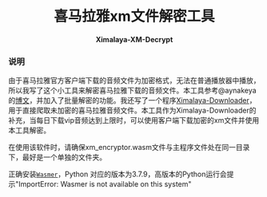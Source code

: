 <h1 align="center">喜马拉雅xm文件解密工具</h1>
<h4 align="center">Ximalaya-XM-Decrypt</h4>

### 说明

由于喜马拉雅官方客户端下载的音频文件为加密格式，无法在普通播放器中播放，所以我写了这个小工具来解密喜马拉雅下载的音频文件。本工具参考@aynakeya的[博文](https://www.aynakeya.com/2023/03/15/ctf/xi-ma-la-ya-xm-wen-jian-jie-mi-ni-xiang-fen-xi/)，并加入了批量解密的功能。我还写了一个程序[Ximalaya-Downloader](https://github.com/Diaoxiaozhang/Ximalaya-Downloader)，用于直接爬取未加密的喜马拉雅音频文件。本工具作为Ximalaya-Downloader的补充，当每日下载vip音频达到上限时，可以使用客户端下载加密的xm文件并使用本工具解密。

在使用该软件时，请确保xm_encryptor.wasm文件与主程序文件处在同一目录下，最好是一个单独的文件夹。

正确安装[`Wasmer`](https://docs.wasmer.io/install)，Python 对应的版本为3.7.9，高版本的Python运行会提示"ImportError: Wasmer is not available on this system"
